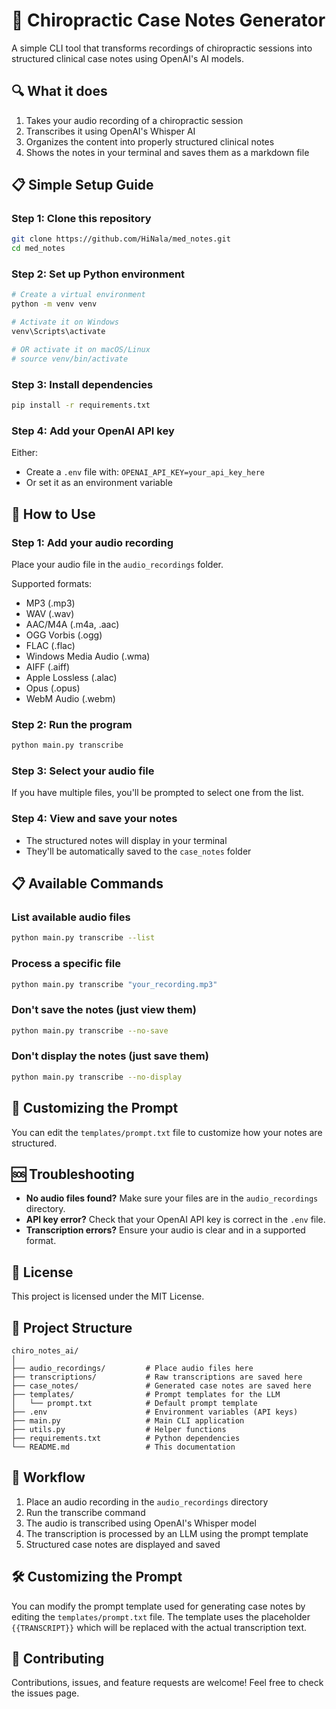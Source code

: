 # 📝 Chiropractic Case Notes Generator

A simple CLI tool that transforms recordings of chiropractic sessions into structured clinical case notes using OpenAI's AI models.

## 🔍 What it does

1. Takes your audio recording of a chiropractic session
2. Transcribes it using OpenAI's Whisper AI
3. Organizes the content into properly structured clinical notes
4. Shows the notes in your terminal and saves them as a markdown file

## 📋 Simple Setup Guide

### Step 1: Clone this repository
```bash
git clone https://github.com/HiNala/med_notes.git
cd med_notes
```

### Step 2: Set up Python environment
```bash
# Create a virtual environment
python -m venv venv

# Activate it on Windows
venv\Scripts\activate

# OR activate it on macOS/Linux
# source venv/bin/activate
```

### Step 3: Install dependencies
```bash
pip install -r requirements.txt
```

### Step 4: Add your OpenAI API key
Either:
- Create a `.env` file with: `OPENAI_API_KEY=your_api_key_here`
- Or set it as an environment variable

## 🎯 How to Use

### Step 1: Add your audio recording
Place your audio file in the `audio_recordings` folder.

Supported formats:
- MP3 (.mp3)
- WAV (.wav)
- AAC/M4A (.m4a, .aac)
- OGG Vorbis (.ogg)
- FLAC (.flac)
- Windows Media Audio (.wma)
- AIFF (.aiff)
- Apple Lossless (.alac)
- Opus (.opus)
- WebM Audio (.webm)

### Step 2: Run the program
```bash
python main.py transcribe
```

### Step 3: Select your audio file
If you have multiple files, you'll be prompted to select one from the list.

### Step 4: View and save your notes
- The structured notes will display in your terminal
- They'll be automatically saved to the `case_notes` folder

## 📋 Available Commands

### List available audio files
```bash
python main.py transcribe --list
```

### Process a specific file
```bash
python main.py transcribe "your_recording.mp3"
```

### Don't save the notes (just view them)
```bash
python main.py transcribe --no-save
```

### Don't display the notes (just save them)
```bash
python main.py transcribe --no-display
```

## 🔧 Customizing the Prompt

You can edit the `templates/prompt.txt` file to customize how your notes are structured.

## 🆘 Troubleshooting

- **No audio files found?** Make sure your files are in the `audio_recordings` directory.
- **API key error?** Check that your OpenAI API key is correct in the `.env` file.
- **Transcription errors?** Ensure your audio is clear and in a supported format.

## 📄 License

This project is licensed under the MIT License.

## 📁 Project Structure

```
chiro_notes_ai/
│
├── audio_recordings/         # Place audio files here
├── transcriptions/           # Raw transcriptions are saved here
├── case_notes/               # Generated case notes are saved here
├── templates/                # Prompt templates for the LLM
│   └── prompt.txt            # Default prompt template
├── .env                      # Environment variables (API keys)
├── main.py                   # Main CLI application
├── utils.py                  # Helper functions
├── requirements.txt          # Python dependencies
└── README.md                 # This documentation
```

## 🔄 Workflow

1. Place an audio recording in the `audio_recordings` directory
2. Run the transcribe command
3. The audio is transcribed using OpenAI's Whisper model
4. The transcription is processed by an LLM using the prompt template
5. Structured case notes are displayed and saved

## 🛠️ Customizing the Prompt

You can modify the prompt template used for generating case notes by editing the `templates/prompt.txt` file. The template uses the placeholder `{{TRANSCRIPT}}` which will be replaced with the actual transcription text.

## 🤝 Contributing

Contributions, issues, and feature requests are welcome! Feel free to check the issues page. 